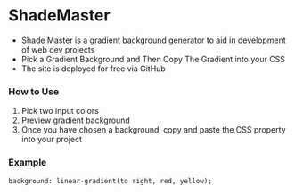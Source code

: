 # ShadeMaster
* Shade Master is a gradient background generator to aid in development of web dev projects
* Pick a Gradient Background and Then Copy The Gradient into your CSS
* The site is deployed for free via GitHub

### How to Use
1. Pick two input colors
2. Preview gradient background
3. Once you have chosen a background, copy and paste the CSS property into your project

### Example
`background: linear-gradient(to right, red, yellow);`

